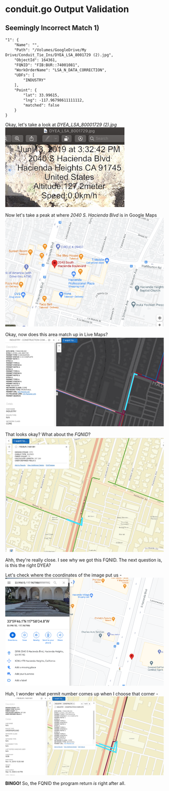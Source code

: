 # conduit.go Output Validation

## Seemingly Incorrect Match 1)
```
"1": {
    "Name": "",
    "Path": "/Volumes/GoogleDrive/My Drive/Conduit_Tie_Ins/DYEA_LSA_8001729 (2).jpg",
    "ObjectId": 164361,
    "FQNID": "FIB:BUR::74001081",
    "WorkOrderName": "LSA_N_DATA_CORRECTION",
    "UDFs": [
        "INDUSTRY"
    ],
    "Point": {
        "lat": 33.99615,
        "lng": -117.96798611111112,
        "matched": false
    }
}
```
Okay, let's take a look at *DYEA_LSA_80001729 (2).jpg*
![DYEA_LSA_8001729 (2).jpg](images/ResultValidation/ImageLocation.png)

Now let's take a peak at where *2040 S. Hacienda Blvd* is in Google Maps
![Image Location by Address](images/ResultValidation/ImageLocByAddress.png)

Okay, now does this area match up in Live Maps?
![Permit Location Live Maps](images/ResultValidation/DyeaLocation.png)

That looks okay? What about the *FQNID*?
![FQNID Location Live Maps](images/ResultValidation/FqnidLocation.png)

Ahh, they're really close. I see why we got this FQNID.
The next question is, is this the right DYEA?

Let's check where the coordinates of the image put us -
![Image Location by Coords](images/ResultValidation/ImageLocByCoords.png)

Huh, I wonder what permit number comes up when I choose that corner -
![FQNID with Matching DYEA](images/ResultValidation/FQNIDwithDYEA.png)

**BINGO!**
So, the FQNID the program return *is* right after all.
